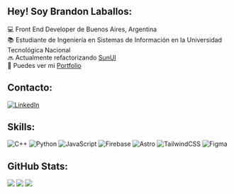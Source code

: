 ## Hey! Soy Brandon Laballos:
💻 Front End Developer de Buenos Aires, Argentina<br>📚 Estudiante de Ingeniería en Sistemas de Información en la Universidad Tecnológica Nacional<br>🔜 Actualmente refactorizando [SunUI](https://toolsun.netlify.app/)<br>🚀 Puedes ver mi [Portfolio](https://portfolio-brandon-laballos.netlify.app/)


## Contacto:
[![LinkedIn](https://img.shields.io/badge/LinkedIn-%230077B5.svg?logo=linkedin&logoColor=white)](https://linkedin.com/in/brandonlaballos)
## Skills:
![C++](https://img.shields.io/badge/c++-%2300599C.svg?style=for-the-badge&logo=c%2B%2B&logoColor=white)  ![Python](https://img.shields.io/badge/python-3670A0?style=for-the-badge&logo=python&logoColor=ffdd54)  ![JavaScript](https://img.shields.io/badge/javascript-%23323330.svg?style=for-the-badge&logo=javascript&logoColor=%23F7DF1E) ![Firebase](https://img.shields.io/badge/firebase-a08021?style=for-the-badge&logo=firebase&logoColor=ffcd34)  ![Astro](https://img.shields.io/badge/astro-%232C2052.svg?style=for-the-badge&logo=astro&logoColor=white)  ![TailwindCSS](https://img.shields.io/badge/tailwindcss-%2338B2AC.svg?style=for-the-badge&logo=tailwind-css&logoColor=white)  ![Figma](https://img.shields.io/badge/figma-%23F24E1E.svg?style=for-the-badge&logo=figma&logoColor=white)
## GitHub Stats:
![](https://github-readme-stats.vercel.app/api?username=blaballos&theme=dark&hide_border=true&include_all_commits=false&count_private=true)
![](https://github-readme-streak-stats.herokuapp.com/?user=blaballos&theme=dark&hide_border=true)
![](https://github-readme-stats.vercel.app/api/top-langs/?username=blaballos&theme=dark&hide_border=true&include_all_commits=false&count_private=true&layout=compact)

<!-- Proudly created with GPRM ( https://gprm.itsvg.in ) -->

